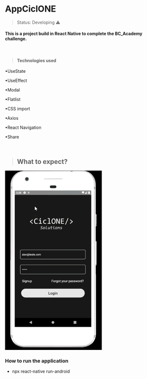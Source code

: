 <h1> AppCiclONE </h1>

> Status: Developing ⚠️


#### This is a project build in React Native to complete the BC_Academy challenge.
<br>

>#### Technologies used

•UseState

•UseEffect

•Modal

•Flatlist

•CSS import

•Axios

•React Navigation

•Share




<br>

> ## What to expect?


![gif](https://github.com/AllanLobato/AppCiclONE/blob/master/src/components/public/assets/CiclONEGIf.gif)


 ### How to run the application

+ npx react-native run-android




